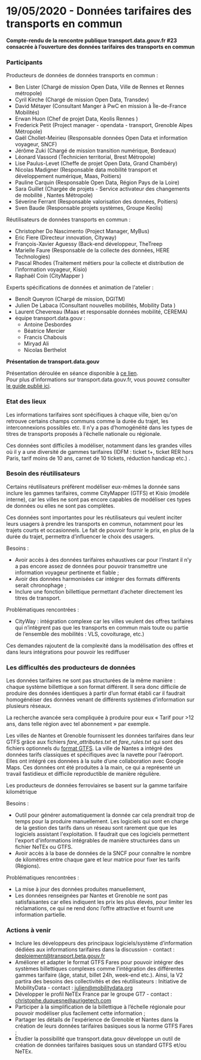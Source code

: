 # 19/05/2020 - Données tarifaires des transports en commun

**Compte-rendu de la rencontre publique transport.data.gouv.fr #23 consacrée à l’ouverture des données tarifaires des transports en commun**

### **Participants**

Producteurs de données de données transports en commun :&#x20;

* Ben Lister (Chargé de mission Open Data, Ville de Rennes et Rennes métropole)
* Cyril Kirche (Chargé de mission Open Data, Transdev)
* David Métayer (Consultant Manger à PwC en mission à Île-de-France Mobilités)
* Erwan Huon (Chef de projet Data, Keolis Rennes  )
* Frederick Petit (Project manager - opendata - transport, Grenoble Alpes Métropole)
* Gaël Chollet-Meirieu (Responsable données Open Data et information voyageur, SNCF)
* Jérôme Zuki (Chargé de mission transition numérique, Bordeaux)
* Léonard Vassord (Technicien territorial, Brest Métropole)
* Lise Paulus-Levet (Cheffe de projet Open Data, Grand Chambéry)
* Nicolas Madigner (Responsable data mobilité transport et développement numérique, Maas, Poitiers)
* Pauline Carquin (Responsable Open Data, Région Pays de la Loire)
* Sara Guillet (Chargée de projets - Service activateur des changements de mobilité  , Nantes Métropole)
* Séverine Ferrant (Responsable valorisation des données, Poitiers)
* Sven Baude (Responsable projets systèmes, Groupe Keolis)



Réutilisateurs de données transports en commun :&#x20;

* Christopher Do Nascimento (Project Manager, MyBus)
* Eric Fiere (Directeur innovation, Cityway)
* François-Xavier Aguessy (Back-end développeur, TheTreep
* Marielle Faure (Responsable de la collecte des données, HERE Technologies)
* Pascal Rhodes (Traitement métiers pour la collecte et distribution de l’information voyageur, Kisio)
* Raphaël Coin (CityMapper  )

Experts spécifications de données et animation de l'atelier :&#x20;

* Benoît Queyron (Chargé de mission, DGITM)
* Julien De Labaca (Consultant nouvelles mobilités, Mobility Data  )
* Laurent Chevereau (Maas et responsable données mobilité, CEREMA)
* équipe transport.data.gouv :&#x20;
  * Antoine Desbordes
  * Béatrice Mercier
  * Francis Chabouis
  * Miryad Ali
  * Nicolas Berthelot

**Présentation de transport.data.gouv**&#x20;

Présentation déroulée en séance disponible à [ce lien](https://docs.google.com/presentation/d/17-xgbFM1ke9673FFbRnJvPjPQ0V5Whjqj2NEsucEdco/edit?usp=sharing). \
Pour plus d’informations sur transport.data.gouv.fr, vous pouvez consulter [le guide publié ici](https://doc.transport.data.gouv.fr).

### Etat des lieux

Les informations tarifaires sont spécifiques à chaque ville, bien qu'on retrouve certains champs communs comme la durée du trajet, les interconnexions possibles etc. Il n’y a pas d’homogénéité dans les types de titres de transports proposés à l’échelle nationale ou régionale.

Ces données sont difficiles à modéliser, notamment dans les grandes villes où il y a une diversité de gammes tarifaires (IDFM : ticket t+, ticket RER hors Paris, tarif moins de 10 ans, carnet de 10 tickets, réduction handicap etc.).



### Besoin des réutilisateurs

Certains réutilisateurs préfèrent modéliser eux-mêmes la donnée sans inclure les gammes tarifaires, comme CityMapper (GTFS) et Kisio (modèle interne), car les villes ne sont pas encore capables de modéliser ces types de données ou elles ne sont pas complètes.

Ces données sont importantes pour les réutilisateurs qui veulent inciter leurs usagers à prendre les transports en commun, notamment pour les trajets courts et occasionnels. Le fait de pouvoir fournir le prix, en plus de la durée du trajet, permettra d’influencer le choix des usagers.

Besoins :

* Avoir accès à des données tarifaires exhaustives car pour l’instant il n’y a pas encore assez de données pour pouvoir transmettre une information voyageur pertinente et fiable ;
* Avoir des données harmonisées car intégrer des formats différents serait chronophage ;
* Inclure une fonction billettique permettant d’acheter directement les titres de transport.

&#x20;Problématiques rencontrées :

* CityWay : intégration complexe car les villes veulent des offres tarifaires qui n’intègrent pas que les transports en commun mais toute ou partie de l’ensemble des mobilités : VLS, covoiturage, etc.)

Ces demandes rajoutent de la complexité dans la modélisation des offres et dans leurs intégrations pour pouvoir les rediffuser

### Les difficultés des producteurs de données&#x20;

Les données tarifaires ne sont pas structurées de la même manière : chaque système billettique a son format différent. Il sera donc difficile de produire des données identiques à partir d’un format établi car il faudrait homogénéiser des données venant de différents systèmes d’information sur plusieurs réseaux.

La recherche avancée sera compliquée à produire pour eux « Tarif pour >12 ans, dans telle région avec tel abonnement » par exemple.

Les villes de Nantes et Grenoble fournissent les données tarifaires dans leur GTFS grâce aux fichiers _fare\_attributes.txt_ et _fare\_rules.txt_ qui sont des fichiers optionnels du [format GTFS](https://developers.google.com/transit/gtfs/reference?hl=fr). La ville de Nantes a intégré des données tarifs classiques et spécifiques avec la navette pour l’aéroport. Elles ont intégré ces données à la suite d’une collaboration avec Google Maps. Ces données ont été produites à la main, ce qui a représenté un travail fastidieux et difficile reproductible de manière régulière.

Les producteurs de données ferroviaires se basent sur la gamme tarifaire kilométrique

&#x20;Besoins :

* Outil pour générer automatiquement la donnée car cela prendrait trop de temps pour la produire manuellement. Les logiciels qui sont en charge de la gestion des tarifs dans un réseau sont rarement que que les logiciels assistant l'exploitation. Il faudrait que ces logiciels permettent l'export d'informations intégrables de manière structurées dans un fichier NeTEx ou GTFS.
* Avoir accès à la base de données de la SNCF pour connaître le nombre de kilomètres entre chaque gare et leur matrice pour fixer les tarifs (Régions).

&#x20;Problématiques rencontrées :

* La mise à jour des données produites manuellement,
* Les données renseignées par Nantes et Grenoble ne sont pas satisfaisantes car elles indiquent les prix les plus élevés, pour limiter les réclamations, ce qui ne rend donc l’offre attractive et fournit une information partielle.

### **Actions à venir**

* Inclure les développeurs des principaux logiciels/système d’information dédiées aux informations tarifaires dans la discussion - contact : deploiement@transport.beta.gouv.fr&#x20;
* Améliorer et adapter le format GTFS Fares pour pouvoir intégrer des systèmes billettiques complexes comme l’intégration des différentes gammes tarifaire (âge, statut, billet 24h, week-end etc.). Ainsi, la V2 partira des besoins des collectivités et des réutilisateurs : Initiative de MobilityData  &#x20;\- contact : [julien@mobilitydata.org](mailto:julien@mobilitydata.org)
* Développer le  profil NeTEx France par le groupe GT7 - contact : [christophe.duquesne@aurigetech.com](mailto:christophe.duquesne@aurigetech.com)
* Participer à la simplification de la billettique à l’échelle régionale pour pouvoir modéliser plus facilement cette information ;
* Partager les détails de l'expérience de Grenoble et Nantes dans la création de leurs données tarifaires basiques sous la norme GTFS Fares ;
* Etudier la possibilité que transport.data.gouv développe un outil de création de données tarifaires basiques sous un standard GTFS et/ou NeTEx.&#x20;

